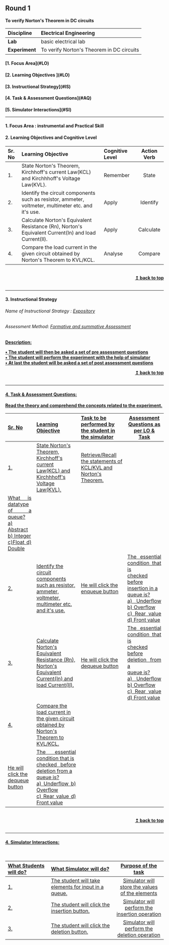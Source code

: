 ## Round 1
<p align="center">

<b>To verify Norton's Theorem in DC circuits </b> <a name="top"></a> <br>
</p>

<b>Discipline | </b> Electrical Engineering
:--|:--|
<b> Lab</b> | basic electrical lab
<b> Experiment</b>|To verify Norton's Theorem in DC circuits


<h4> [1. Focus Area](#LO)
<h4> [2. Learning Objectives ](#LO)
<h4> [3. Instructional Strategy](#IS)
<h4> [4. Task & Assessment Questions](#AQ)
<h4> [5. Simulator Interactions](#SI)
<hr>

<a name="LO"></a>
#### 1. Focus Area : instrumental and Practical Skill 
#### 2. Learning Objectives and Cognitive Level


Sr. No |	Learning Objective	| Cognitive Level | Action Verb
:--|:--|:--|:-:
1.| State Norton's Theorem, Kirchhoff's current Law(KCL) and Kirchhhoff's Voltage Law(KVL). | Remember | State
2.| Identify the circuit components such as resistor, ammeter, voltmeter, multimeter etc. and it's use.  | Apply| Identify
3.| Calculate Norton's Equivalent Resistance (Rn), Norton's Equivalent Current(In) and load Current(Il).|Apply | Calculate
4.| Compare the load  current in the given circuit obtained by Norton's Theorem to KVL/KCL. | Analyse | Compare




<br/>
<div align="right">
    <b><a href="#top">↥ back to top</a></b>
</div>
<br/>
<hr>

<a name="IS"></a>
#### 3. Instructional Strategy
###### Name of Instructional Strategy  :     <u> Expository </u>
###### Assessment Method: <u>Formative and summative Assessment</u>

<u> <b>Description: <br>

•	The student will then be asked a set of pre assessment questions <br>
•       The student will perform the experiment with the help of simulator <br>
•       At last the student will be asked a set of post assessment questions <br>

<div align="right">
    <b><a href="#top">↥ back to top</a></b>
</div>
<br/>
<hr>

<a name="AQ"></a>
#### 4. Task & Assessment Questions:

Read the theory and comprehend the concepts related to the experiment.
<br>

Sr. No |	Learning Objective	| Task to be performed by <br> the student  in the simulator | Assessment Questions as per LO & Task
:--|:--|:--|:-:
1.|State Norton's Theorem, Kirchhoff's current Law(KCL) and Kirchhhoff's Voltage Law(KVL). | Retrieve/Recall the statements of KCL/KVL and Norton's Theorem.
 | <div align="justify"> What is datatype of a queue?<br> a) Abstract        b) Integer         <br> c)Float                     d) Double
2.| Identify the circuit components such as resistor, ammeter, voltmeter, multimeter etc. and it's use. | He will click the enqueue button | <div align="justify">The essential condition that is <br> checked before insertion in a <br> queue is?<br> a) Underflow    b) Overflow<br> c) Rear value     d) Front value
3.| Calculate Norton's Equivalent Resistance (Rn), Norton's Equivalent Current(In) and load Current(Il). | He will click the dequeue button |<div align="justify"> The essential condition that is <br> checked before deletion from a <br> queue is? <br> a) Underflow    b) Overflow <br> c) Rear value     d) Front value
4.| Compare the load  current in the given circuit obtained by Norton's Theorem to KVL/KCL.
| He will click the dequeue button |<div align="justify"> The essential condition that is <br> checked before deletion from a <br> queue is? <br> a) Underflow    b) Overflow <br> c) Rear value     d) Front value



 <br/>
<div align="right">
    <b><a href="#top">↥ back to top</a></b>
</div>
<br/>
<hr>

<a name="SI"></a>

#### 4. Simulator Interactions:
<br>

What Students will do? |	What Simulator will do?	| Purpose of the task
:--|:--|:-:
1. | The student will take elements for input in a <br> queue. | Simulator will store the values <br> of the elements| <div align="justify"> Student will be able to make <br> a queue
2. | The student will click the insertion button. | Simulator will perform the  <br> insertion operation | <div align="justify"> Student will learn how <br> insertion is carried out in a <br> queue
3. | The student will click the deletion button.  | Simulator will perform the <br> deletion operation | <div align="justify"> Student will acquire <br> knowledge about the  <br> deletion operation in a <br> queue.
